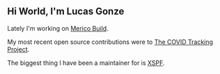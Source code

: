 ## Hi World, I'm Lucas Gonze

Lately I'm working on [Merico Build](https://merico.build). 

My most recent open source contributions were to [The COVID Tracking Project](https://github.com/orgs/COVID19Tracking/dashboard).

The biggest thing I have been a maintainer for is [XSPF](http://xspf.org).

